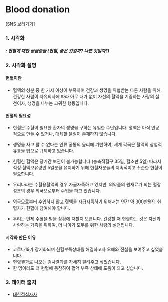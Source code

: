 # Blood donation
[SNS 보러가기]

### 1. 시각화
##### : 헌혈에 대한 궁금증들 (헌혈, 좋은 것일까? 나쁜 것일까?)


### 2. 시각화 설명

#### 헌혈이란
- 혈액의 성분 중 한 가지 이상이 부족하여 건강과 생명을 위협받는 다른 사람을 위해, 건강한 사람이 자유의사에 따라 아무 대가 없이 자신의 혈액을 기증하는 사랑의 실천이자, 생명을 나누는 고귀한 행동입니다.
#### 헌혈의 필요성
- 헌혈은 수혈이 필요한 환자의 생명을 구하는 유일한 수단입니다. 혈액은 아직 인공적으로 만들 수 있거나, 대체할 물질이 존재하지 않습니다.

- 생명을 사고 팔 수 없다는 인류 공통의 윤리에 기반하여, 세계 각국은 혈액의 상업적 유통을 법으로 규제하고 있습니다.

- 헌혈한 혈액은 장기간 보관이 불가능합니다.(농축적혈구 35일, 혈소판 5일) 따라서 적정 혈액보유량인 5일분을 유지하기 위해 헌혈자분들의 지속적이고 꾸준한 헌혈이 필요합니다.

- 우리나라는 수혈용혈액의 경우 자급자족하고 있지만, 의약품의 원재료가 되는 혈장성분의 경우 외국으로부터 수입을 하고 있습니다.

- 외국으로부터 수입하지 않고 혈액을 자급자족하기 위해서는 연간 약 300만명의 헌혈자가 헌혈에 참여해야 합니다.

- 우리는 언제 수혈을 받을 상황에 처할지 모릅니다. 건강할 때 헌혈하는 것은 자신과 사랑하는 가족을 위하여, 더 나아가 모두를 위한 사랑의 실천입니다.

#### 시각화 만든 이유

- 코로나19가 장기화되며 헌혈부족상태를 해결하고자 오해와 진실을 보여주고 싶었습니다.
- 헌혈결과로 나오는 검사결과를 자세히 알려주고 싶었습니다.
- 한 명이라도 더 헌혈에 동참하여 혈액 부족 상태에 도움이 되고 싶습니다.

### 3. 데이터 출처
- [대한적십자사](https://www.bloodinfo.net/main.do)
